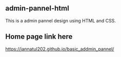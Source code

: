 ## admin-pannel-html
This is a admin pannel design using HTML and CSS.<br> 


## Home page link here
 https://jannatul202.github.io/basic_addmin_pannel/
